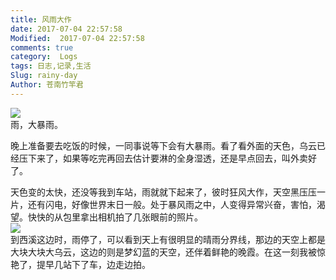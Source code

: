 ```yaml
---
title: 风雨大作
date: 2017-07-04 22:57:58
Modified:  2017-07-04 22:57:58
comments: true
category:  Logs
tags: 日志,记录,生活
Slug: rainy-day
Author: 苍南竹竿君
---
```

![](http://wx2.sinaimg.cn/mw690/ad108d28gy1fh89q0wkm7j21kw14ukjx.jpg)  
雨，大暴雨。  

晚上准备要去吃饭的时候，一同事说等下会有大暴雨。看了看外面的天色，乌云已经压下来了，如果等吃完再回去估计要淋的全身湿透，还是早点回去，叫外卖好了。<!--more-->  

天色变的太快，还没等我到车站，雨就就下起来了，彼时狂风大作，天空黑压压一片，还有闪电，好像世界末日一般。处于暴风雨之中，人变得异常兴奋，害怕，渴望。快快的从包里拿出相机拍了几张眼前的照片。  
![](http://wx3.sinaimg.cn/mw690/ad108d28gy1fh89oosetmj21kw11xe8d.jpg)  
到西溪这边时，雨停了，可以看到天上有很明显的晴雨分界线，那边的天空上都是大块大块大乌云，这边的则是梦幻蓝的天空，还伴着鲜艳的晚霞。在这一刻我被惊艳了，提早几站下了车，边走边拍。